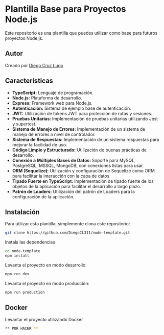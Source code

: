 
# Plantilla Base para Proyectos Node.js

Este repositorio es una plantilla que puedes utilizar como base para futuros proyectos Node.js.

## Autor

Creado por [Diego Cruz Lugo](https://github.com/DiegoCL311)

## Características

- **TypeScript:** Lenguaje de programación.
- **Node.js:** Plataforma de desarrollo.
- **Express:** Framework web para Node.js.
- **Autenticación:** Sistema de ejemplo base de autenticación.
- **JWT:** Utilización de tokens JWT para protección de rutas y sesiones.
- **Pruebas Unitarias:** Implementación de pruebas unitarias utilizando Jest y supertest.
- **Sistema de Manejo de Errores:** Implementación de un sistema de manejo de errores a nivel de controlador.
- **Sistema de Respuestas:** Implementación de un sistema respuestas para mejorar la facilidad de uso.
- **Código Limpio y Estructurado:** Utilización de buenas prácticas de desarrollo.
- **Conexión a Múltiples Bases de Datos:** Soporte para MySQL, PostgreSQL, MSSQL, MongoDB, con conexiones listas para usar.
- **ORM (Sequelize):** Utilización y configuración de Sequelize como ORM para facilitar la interacción con la capa de datos.
- **Tipado Fuerte en TypeScript:** Implementación de tipado fuerte de los objetos de la aplicación para facilitar el desarrollo a largo plazo.
- **Patrón de Loaders:** Utilización del patrón de Loaders para la configuración de la aplicación.

## Instalación

Para utilizar esta plantilla, simplemente clona este repositorio:

```bash
git clone https://github.com/DiegoCL311/node-template.git

```

Instala las dependencias
```bash
cd node-template
npm install
```

Levanta el proyecto en modo desarrollo:
```bash
npm run dev
```

Levanta el proyecto en modo producción:
```bash
npm run production
```

## Docker

Levantar el proyecto utilizando Docker
```bash
** POR HACER **
```
